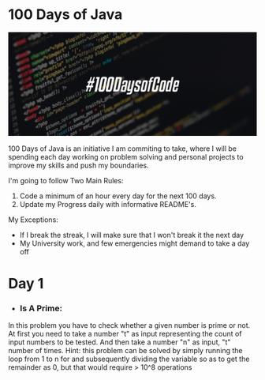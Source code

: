 # 100 Days of Java

<p>
<img src="https://github.com/mrigankvashist/100-Days-of-Java/blob/master/Assets/img_100days.jpg?raw=true alt="100 Days of Java" />
</p>

 100 Days of Java is an initiative I am commiting to take, where I will be spending each day working on problem solving and personal projects to improve my skills and push my boundaries.

I'm going to follow Two Main Rules:
1. Code a minimum of an hour every day for the next 100 days.
2. Update my Progress daily with informative README's.

My Exceptions:
- If I break the streak, I will make sure that I won't break it the next day
- My University work, and few emergencies might demand to take a day off

# Day 1
- ### Is A Prime: 
In this problem you have to check whether a given number is prime or not.
At first you need to take a number "t" as input representing the count of input numbers to be tested. And then take a number "n" as input, "t" number of times.
Hint: this problem can be solved by simply running the loop from 1 to n for and subsequently dividing the variable so as to get the remainder as 0, but that would require > 10^8 operations

